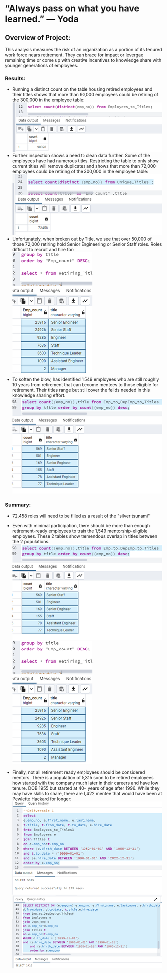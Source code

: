 # “Always pass on what you have learned.” — Yoda

## Overview of Project:
This analysis measures the risk of an organization as a portion of its tenured work force nears retirement.  They can brace for impact or levergae remaining time or come up with creative incentives to knowledge share with younger generations of employees.

### Results: 
- Running a distinct count on the table housing retired employees and their titles shows that more than 90,000 employees could be retiring of the 300,000 in the employee table:
       <br>
 ![alt text](https://github.com/VinoSarran/Pewlett-Hackard-Analysis/blob/main/Resources/90kretiring.PNG?raw=true)
        <br>
- Further inspection shows a need to clean data further.  Some of the employees have had numerous titles.  Restricting the table to only show current titles will remove duplicates and shows that more than 72,000 employees could be retiring of the 300,000 in the employee table:        
  ![alt text](https://github.com/VinoSarran/Pewlett-Hackard-Analysis/blob/main/Resources/70Kstillworking.PNG?raw=true)
         <br>
- Unfortunately, when broken out by Title, we see that over 50,000 of those 72,000 retiring hold Senior Engineering or Senior Staff roles.  Roles difficult to recruit and hire for:        
  ![alt text](https://github.com/VinoSarran/Pewlett-Hackard-Analysis/blob/main/Resources/titlesbreakout.PNG?raw=true)
         <br>
- To soften the blow, has identified 1,549 employees who are still roughly 10 years from retirement that can become mentees to those eligible for retirement.  Their titles range but still cover the feilds needed in this knowledge sharing effort.        
  ![alt text](https://github.com/VinoSarran/Pewlett-Hackard-Analysis/blob/main/Resources/Mentee.PNG?raw=true)
  
  
  
 
### Summary:
- 72,458 roles will need to be filled as a result of the "silver tsunami"
- Even with minimal participation, there should be more than enough retirement-ready employees to train the 1,549 mentorship-eligible employees.  These 2 tables show tremendous overlap in titles between the 2 populations.  
![alt text](https://github.com/VinoSarran/Pewlett-Hackard-Analysis/blob/main/Resources/Mentee.PNG?raw=true)![alt text](https://github.com/VinoSarran/Pewlett-Hackard-Analysis/blob/main/Resources/titlesbreakout.PNG?raw=true)

- Finally, not all retirement ready employees should be considered mentors.  There is a population of 5,315 soon to be retired employees how started with the company much later in their careers and have low tenure.  DOB 1955 but started  at 40+ years of age after 1996.  While they may have skills to share, there are 1,422 mentee that would have been at Pewlette Hackard for longer:  
![alt text](https://github.com/VinoSarran/Pewlett-Hackard-Analysis/blob/main/Resources/RetireLowTenure.PNG?raw=true)![alt text](https://github.com/VinoSarran/Pewlett-Hackard-Analysis/blob/main/Resources/MenteeHighTenure.PNG?raw=true)

